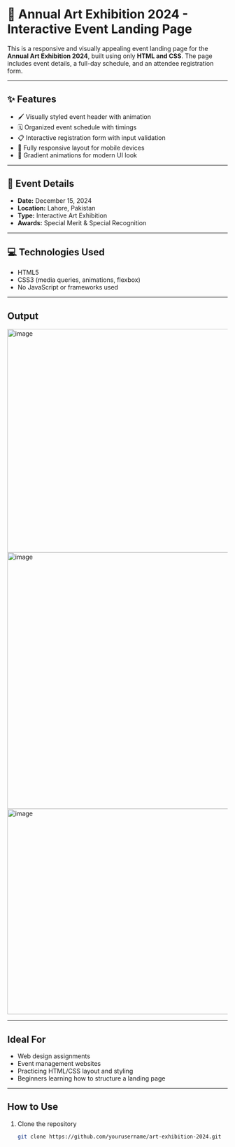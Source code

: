 # 🎨 Annual Art Exhibition 2024 - Interactive Event Landing Page

This is a responsive and visually appealing event landing page for the **Annual Art Exhibition 2024**, built using only **HTML and CSS**. The page includes event details, a full-day schedule, and an attendee registration form.

---

## ✨ Features

- 🖌️ Visually styled event header with animation
- 🗓️ Organized event schedule with timings
- 📋 Interactive registration form with input validation
- 📱 Fully responsive layout for mobile devices
- 🌈 Gradient animations for modern UI look

---

## 📆 Event Details

- **Date:** December 15, 2024  
- **Location:** Lahore, Pakistan  
- **Type:** Interactive Art Exhibition  
- **Awards:** Special Merit & Special Recognition  

---

## 💻 Technologies Used

- HTML5  
- CSS3 (media queries, animations, flexbox)  
- No JavaScript or frameworks used  

---

## Output
<img width="728" height="511" alt="image" src="https://github.com/user-attachments/assets/d49289b0-359e-41dd-9625-3798f231b836" />
<img width="1249" height="587" alt="image" src="https://github.com/user-attachments/assets/dabca6f1-ef33-4931-8b82-a05e1a539699" />
<img width="952" height="470" alt="image" src="https://github.com/user-attachments/assets/2cb93b89-4cbe-4894-992f-706c5bd7a878" />



---

## Ideal For

- Web design assignments  
- Event management websites  
- Practicing HTML/CSS layout and styling  
- Beginners learning how to structure a landing page

---

## How to Use

1. Clone the repository
   ```bash
   git clone https://github.com/yourusername/art-exhibition-2024.git
